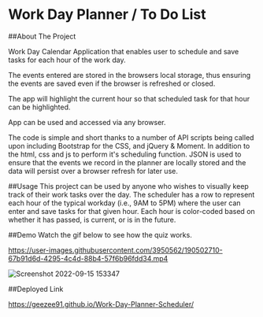# Work Day Planner / To Do List 


##About The Project
  
  Work Day Calendar Application that enables user to schedule and save tasks for each hour of the work day. 

  The events entered are stored in the browsers local storage, thus ensuring the events are saved even if the browser is refreshed or closed.

  The app will highlight the current hour so that scheduled task for that hour can be highlighted.

  App can be used and accessed via any browser. 

The code is simple and short thanks to a number of API scripts being called upon including Bootstrap for the CSS, and jQuery & Moment. In addition to the html, css and js to perform it's scheduling function. JSON is used to ensure that the events we record in the planner are locally stored and the data will persist over a browser refresh for later use.

##Usage
This project can be used by anyone who wishes to visually keep track of their work tasks over the day. The scheduler has a row to represent each hour of the typical workday (i.e., 9AM to 5PM) where the user can enter and save tasks for that given hour. Each hour is color-coded based on whether it has passed, is current, or is in the future.

##Demo
Watch the gif below to see how the quiz works.


https://user-images.githubusercontent.com/3950562/190502710-67b91d6d-4295-4c4d-88b4-57f6b96fdd34.mp4


![Screenshot 2022-09-15 153347](https://user-images.githubusercontent.com/3950562/190502632-b3d7f115-e417-407c-899e-6b726c61f434.png)



##Deployed Link

https://geezee91.github.io/Work-Day-Planner-Scheduler/
